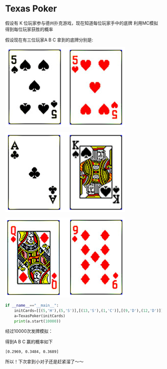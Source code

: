 # Texas Poker



假设有 K 位玩家参与德州扑克游戏，现在知道每位玩家手中的底牌
利用MC模拟得到每位玩家获胜的概率

假设现在有三位玩家A B C 拿到的底牌分别是:

![a](https://github.com/Hehwang/Texas-Poker/blob/master/pokerImg/a.png)

![b](https://github.com/Hehwang/Texas-Poker/blob/master/pokerImg/b.png)

![c](https://github.com/Hehwang/Texas-Poker/blob/master/pokerImg/c.png)

```python
if __name__=="__main__":
    initCards=[[(5,'H'),(5,'S')],[(13,'S'),(1,'C')],[(9,'D'),(12,'D')]]
    a=TexasPoker(initCards) 
    print(a.start(10000))
```

经过10000次发牌模拟：

得到A B C 赢的概率如下

```
[0.2969, 0.3484, 0.3689]
```

所以！下次拿到小对子还是赶紧溜了～～